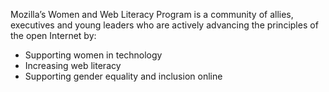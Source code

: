 Mozilla’s Women and Web Literacy Program is a community of allies, executives and young leaders who are actively advancing the principles of the open Internet by:

- Supporting women in technology
- Increasing web literacy
- Supporting gender equality and inclusion online
